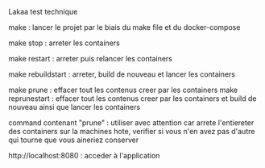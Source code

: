 Lakaa test technique

make : lancer le projet par le biais du make file et du docker-compose

make stop : arreter les containers

make restart : arreter puis relancer les containers

make rebuildstart : arreter, build de nouveau et lancer les containers

make prune :	effacer tout les contenus creer par les containers
make reprunestart :	effacer tout les contenus creer par les containers et build de nouveau ainsi que lancer les containers

command contenant "prune" : utiliser avec attention car arrete l'entiereter des containers sur la machines hote, verifier si vous n'en avez pas d'autre qui tourne que vous aineriez conserver

http://localhost:8080 : acceder à l'application
